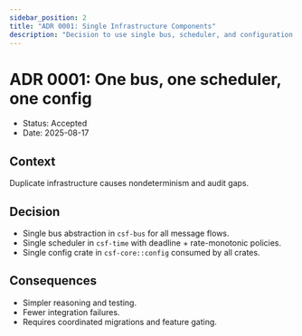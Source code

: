 ```yaml
---
sidebar_position: 2
title: "ADR 0001: Single Infrastructure Components"
description: "Decision to use single bus, scheduler, and configuration system"
---
```


# ADR 0001: One bus, one scheduler, one config

- Status: Accepted
- Date: 2025-08-17

## Context
Duplicate infrastructure causes nondeterminism and audit gaps.

## Decision
- Single bus abstraction in `csf-bus` for all message flows.
- Single scheduler in `csf-time` with deadline + rate-monotonic policies.
- Single config crate in `csf-core::config` consumed by all crates.

## Consequences
- Simpler reasoning and testing.
- Fewer integration failures.
- Requires coordinated migrations and feature gating.